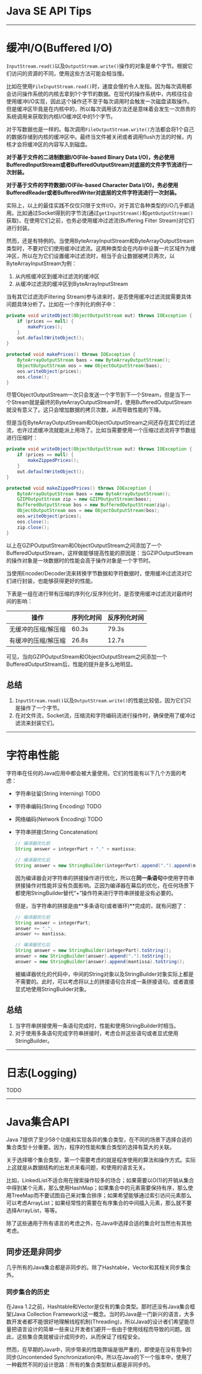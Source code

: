 # Java SE API Tips #

---

# 缓冲I/O(Buffered I/O) #

`InputStream.read()`以及`OutputStream.write()`操作的对象是单个字节。根据它们访问的资源的不同，使用这些方法可能会相当慢。

比如在使用`FileInputStream.read()`时，速度会慢的令人发指。因为每次调用都会访问操作系统的内核去拿到1个字节的数据。在现代的操作系统中，内核往往会使用缓冲I/O实现，因此这个操作还不至于每次调用时会触发一次磁盘读取操作。但是缓冲区毕竟是在内核中的，所以每次调用该方法还是意味着会发生一次昂贵的系统调用来获取到内核I/O缓冲区中的1个字节。

对于写数据也是一样的。每次调用`FileOutputStream.write()`方法都会将1个自己的数据存储到内核的缓冲区中。最终当文件被关闭或者调用flush方法的时候，内核才会将缓冲区的内容写入到磁盘。

**对于基于文件的二进制数据I/O(File-based Binary Data I/O)，务必使用BufferedInputStream或者BufferedOutputStream对底层的文件字节流进行一次封装。**

**对于基于文件的字符数据I/O(File-based Character Data I/O)，务必使用BufferedReader或者BufferedWriter对底层的文件字符流进行一次封装。**

实际上，以上的最佳实践不仅仅只限于文件I/O，对于其它各种类型的I/O几乎都适用。比如通过Socket得到的字节流(通过`getInputStream()`和`getOutputStream()`获取)，在使用它们之前，也务必使用缓冲过滤流(Buffering Filter Stream)对它们进行封装。

然而，还是有特例的。当使用ByteArrayInputStream和ByteArrayOutputStream类型时，不要对它们使用缓冲过滤流。这两种类型会在内存中设置一片区域作为缓冲区，所以在为它们设置缓冲过滤流时，相当于会让数据被拷贝两次，以ByteArrayInputStream为例：

1. 从内核缓冲区到缓冲过滤流的缓冲区
2. 从缓冲过滤流的缓冲区到ByteArrayInputStream

当有其它过滤流(Filtering Stream)参与进来时，是否使用缓冲过滤流就需要具体问题具体分析了。比如在一个序列化的例子中：

```java
private void writeObject(ObjectOutputStream out) throws IOException {
	if (prices == null) {
		makePrices();
	}
	out.defaultWriteObject();
}

protected void makePrices() throws IOException {
	ByteArrayOutputStream baos = new ByteArrayOutputStream();
	ObjectOutputStream oos = new ObjectOutputStream(baos);
	oos.writeObject(prices);
	oos.close();
}
```

尽管ObjectOutputStream一次只会发送一个字节到下一个Stream，但是当下一个Stream就是最终的ByteArrayOutputStream时，使用BufferedOutputStream就没有意义了。这只会增加数据的拷贝次数，从而导致性能的下降。

但是当在ByteArrayOutputStream和ObjectOutputStream之间还存在其它的过滤流，也许过滤缓冲流就能派上用场了。比如当需要使用一个压缩过滤流将字节数组进行压缩时：

```java
private void writeObject(ObjectOutputStream out) throws IOException {
	if (prices == null) {
		makeZippedPrices();
	}
	out.defaultWriteObject();
}

protected void makeZippedPrices() throws IOException {
	ByteArrayOutputStream baos = new ByteArrayOutputStream();
	GZIPOutputStream zip = new GZIPOutputStream(baos);
	BufferedOutputStream bos = new BufferedOutputStream(zip);
	ObjectOutputStream oos = new ObjectOutputStream(bos);
	oos.writeObject(prices);
	oos.close();
	zip.close();
}
```

以上在GZIPOutputStream和ObjectOutputStream之间添加了一个BufferedOutputStream，这样做能够提高性能的原因是：当GZIPOutputStream的操作对象是一块数据时的性能会高于操作对象是一个字节时。

当使用Encoder/Decoder流来转换字节数据和字符数据时，使用缓冲过滤流对它们进行封装，也能够获得更好的性能。

下表是一组在进行带有压缩的序列化/反序列化时，是否使用缓冲过滤流对最终时间的影响：

| 操作 | 序列化时间 | 反序列化时间 |
| --- | --- | --- |
| 无缓冲的压缩/解压缩 | 60.3s | 79.3s |
| 有缓冲的压缩/解压缩 | 26.8s | 12.7s |

可见，当向GZIPOutputStream和ObjectOutputStream之间添加一个BufferedOutputStream后，性能的提升是多么地明显。

## 总结 ##

1. `InputStream.read()`以及`OutputStream.write()`的性能比较低，因为它们只是操作了一个字节。
2. 在对文件流，Socket流，压缩流和字符编码流进行操作时，确保使用了缓冲过滤流来封装它们。

---

# 字符串性能 #

字符串在任何的Java应用中都会被大量使用。它们的性能有以下几个方面的考虑：

- 字符串驻留(String Interning)
	TODO

- 字符串编码(String Encoding)
	TODO

- 网络编码(Network Encoding)
	TODO

- 字符串拼接(String Concatenation)
	```java
	// 编译器优化前
	String answer = integerPart + "." + mantissa;

	// 编译器优化后
	String answer = new StringBuilder(integerPart).append(".").append(mantissa).toString();
	```
	因为编译器会对字符串的拼接操作进行优化，所以在**同一条语句**中使用字符串拼接操作对性能并没有负面影响。正因为编译器在幕后的优化，在任何场景下都使用StringBuilder替代“+”操作符来进行字符串拼接是没有必要的。

	但是，当字符串的拼接是由**多条语句(或者循环)**完成的，就有问题了：
	```java
	// 编译器优化前
	String answer = integerPart;
	answer += ".";
	answer += mantissa;

	// 编译器优化后
	String answer = new StringBuilder(integerPart).toString();
	answer = new StringBuilder(answer).append(".").toString();
	answer = new StringBuilder(answer).append(mantissa).toString();
	```
	被编译器优化的代码中，中间的String对象以及StringBuilder对象实际上都是不需要的。此时，可以考虑将以上的拼接语句合并成一条拼接语句。或者直接显式地使用StringBuilder对象。

## 总结 ##

1. 当字符串拼接使用一条语句完成时，性能和使用StringBuilder时相当。
2. 对于使用多条语句完成字符串拼接时，考虑合并这些语句或者显式使用StringBuilder。

---

# 日志(Logging) #

TODO

---

# Java集合API #

Java 7提供了至少58个功能和实现各异的集合类型，在不同的场景下选择合适的集合类型十分重要。因为，程序的性能和集合类型的选择有莫大的关联。

关于选择哪个集合类型，第一个需要考虑的就是程序使用的算法和操作方式。实际上这就是从数据结构的出发点来看问题，和使用的语言无关。

比如，LinkedList不适合用在搜索操作较多的场合；如果需要以O(1)的开销从集合中得到某个元素，那么使用HashMap；如果集合中的元素需要保持有序，那么使用TreeMap而不要试图自己来对集合排序；如果希望能够通过索引访问元素那么可以考虑ArrayList；如果经常性的需要在有序集合的中间插入元素，那么就不要选择ArrayList，等等。

除了这些通用于所有语言的考虑之外，在Java中选择合适的集合时当然也有其他考虑。

## 同步还是非同步 ##

几乎所有的Java集合都是非同步的。除了Hashtable，Vector和其相关同步集合外。

### 同步集合的历史 ###

在Java 1.2之前，Hashtable和Vector是仅有的集合类型。那时还没有Java集合框架(Java Collection Framework)这一概念。当时的Java是一门新兴的语言，大多数开发者都不能很好地理解线程机制(Threading)，所以Java的设计者们希望能尽量把语言设计的简单一些来让开发者们避开一些由于使用线程而导致的问题。因此，这些集合类就被设计成同步的，从而保证了线程安全。

然而，在早期的Java中，同步带来的性能弊端是很严重的，即使是在没有竞争的同步(Uncontended Synchronization)中。所以在Java的下一个版本中，使用了一种截然不同的设计思路：所有的集合类型默认都是非同步的。

















